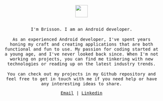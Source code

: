 

<div align="center"><img height="40" src="https://cdn3.emoji.gg/emojis/4592-skeleton-dancin.gif"></div>

</br>
<p align="center">
<samp>
I'm Brisson. I am an Android developer.
</samp>
</br></br>
<samp>
As an experienced Android developer, I've spent years honing my craft and creating applications that are both
functional and fun to use. My passion for coding started at a young age, and I've never looked back since. When
I'm not working on projects, you can find me tinkering with new technologies or reading up on the latest industry
trends.
</samp>
</br></br>
<samp>
You can check out my projects in my Github repository and feel free to get in touch with me if you need help or have any interesting ideas to share.
</samp>
</p>
<samp>
<p align="center">
<a href="mailto:gbrisson98@gmail.com">Email</a> | <a href="https://www.linkedin.com/in/guibrisson/">Linkedin</a>
</p>

<br/>
<br/>
